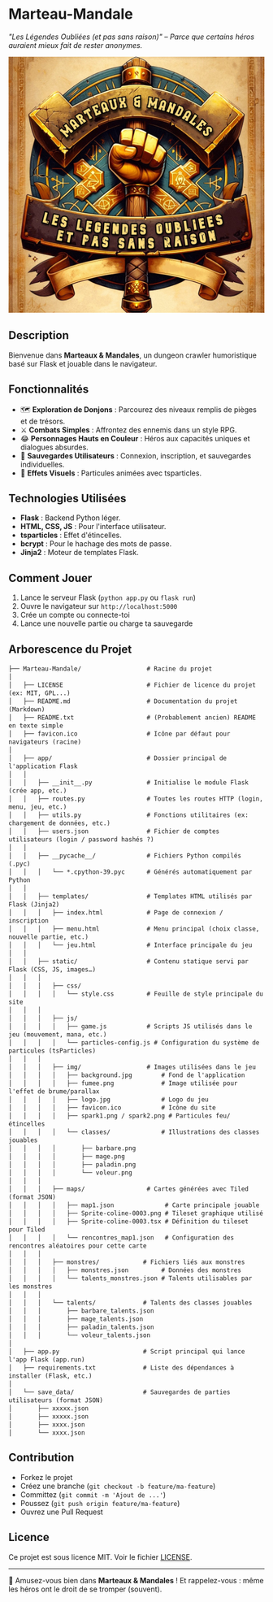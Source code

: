 # Marteau-Mandale
_"Les Légendes Oubliées (et pas sans raison)" – Parce que certains héros auraient mieux fait de rester anonymes._

![Logo du Jeu](app/static/img/logo.jpg)

## Description

Bienvenue dans **Marteaux & Mandales**, un dungeon crawler humoristique basé sur Flask et jouable dans le navigateur.

## Fonctionnalités

- 🗺️ **Exploration de Donjons** : Parcourez des niveaux remplis de pièges et de trésors.
- ⚔️ **Combats Simples** : Affrontez des ennemis dans un style RPG.
- 😂 **Personnages Hauts en Couleur** : Héros aux capacités uniques et dialogues absurdes.
- 💾 **Sauvegardes Utilisateurs** : Connexion, inscription, et sauvegardes individuelles.
- 🌟 **Effets Visuels** : Particules animées avec tsparticles.

## Technologies Utilisées

- **Flask** : Backend Python léger.
- **HTML, CSS, JS** : Pour l'interface utilisateur.
- **tsparticles** : Effet d'étincelles.
- **bcrypt** : Pour le hachage des mots de passe.
- **Jinja2** : Moteur de templates Flask.

## Comment Jouer

1. Lance le serveur Flask (`python app.py` ou `flask run`)
2. Ouvre le navigateur sur `http://localhost:5000`
3. Crée un compte ou connecte-toi
4. Lance une nouvelle partie ou charge ta sauvegarde

## Arborescence du Projet

```
├── Marteau-Mandale/                  # Racine du projet
│
│   ├── LICENSE                       # Fichier de licence du projet (ex: MIT, GPL...)
│   ├── README.md                     # Documentation du projet (Markdown)
│   ├── README.txt                    # (Probablement ancien) README en texte simple
│   ├── favicon.ico                   # Icône par défaut pour navigateurs (racine)
│
│   ├── app/                          # Dossier principal de l'application Flask
│   │
│   │   ├── __init__.py               # Initialise le module Flask (crée app, etc.)
│   │   ├── routes.py                 # Toutes les routes HTTP (login, menu, jeu, etc.)
│   │   ├── utils.py                  # Fonctions utilitaires (ex: chargement de données, etc.)
│   │   ├── users.json                # Fichier de comptes utilisateurs (login / password hashés ?)
│   │
│   │   ├── __pycache__/              # Fichiers Python compilés (.pyc)
│   │   │   └── *.cpython-39.pyc      # Générés automatiquement par Python
│   │
│   │   ├── templates/                # Templates HTML utilisés par Flask (Jinja2)
│   │   │   ├── index.html            # Page de connexion / inscription
│   │   │   ├── menu.html             # Menu principal (choix classe, nouvelle partie, etc.)
│   │   │   └── jeu.html              # Interface principale du jeu
│   │
│   │   ├── static/                   # Contenu statique servi par Flask (CSS, JS, images…)
│   │   │
│   │   │   ├── css/
│   │   │   │   └── style.css         # Feuille de style principale du site
│   │   │
│   │   │   ├── js/
│   │   │   │   ├── game.js           # Scripts JS utilisés dans le jeu (mouvement, mana, etc.)
│   │   │   │   └── particles-config.js # Configuration du système de particules (tsParticles)
│   │   │
│   │   │   ├── img/                  # Images utilisées dans le jeu
│   │   │   │   ├── background.jpg        # Fond de l'application
│   │   │   │   ├── fumee.png             # Image utilisée pour l'effet de brume/parallax
│   │   │   │   ├── logo.jpg              # Logo du jeu
│   │   │   │   ├── favicon.ico           # Icône du site
│   │   │   │   ├── spark1.png / spark2.png # Particules feu/étincelles
│   │   │   │   └── classes/              # Illustrations des classes jouables
│   │   │   │       ├── barbare.png
│   │   │   │       ├── mage.png
│   │   │   │       ├── paladin.png
│   │   │   │       └── voleur.png
│   │   │
│   │   │   ├── maps/                 # Cartes générées avec Tiled (format JSON)
│   │   │   │   ├── map1.json              # Carte principale jouable
│   │   │   │   ├── Sprite-coline-0003.png # Tileset graphique utilisé
│   │   │   │   ├── Sprite-coline-0003.tsx # Définition du tileset pour Tiled
│   │   │   │   └── rencontres_map1.json   # Configuration des rencontres aléatoires pour cette carte
│   │   │
│   │   │   ├── monstres/            # Fichiers liés aux monstres
│   │   │   │   ├── monstres.json         # Données des monstres
│   │   │   │   └── talents_monstres.json # Talents utilisables par les monstres
│   │   │
│   │   │   └── talents/             # Talents des classes jouables
│   │   │       ├── barbare_talents.json
│   │   │       ├── mage_talents.json
│   │   │       ├── paladin_talents.json
│   │   │       └── voleur_talents.json
│
│   ├── app.py                       # Script principal qui lance l'app Flask (app.run)
│   ├── requirements.txt             # Liste des dépendances à installer (Flask, etc.)
│
│   └── save_data/                   # Sauvegardes de parties utilisateurs (format JSON)
│       ├── xxxxx.json
│       ├── xxxxx.json
│       ├── xxxx.json
│       └── xxxx.json

```

## Contribution

- Forkez le projet
- Créez une branche (`git checkout -b feature/ma-feature`)
- Committez (`git commit -m 'Ajout de ...'`)
- Poussez (`git push origin feature/ma-feature`)
- Ouvrez une Pull Request

## Licence

Ce projet est sous licence MIT. Voir le fichier [LICENSE](LICENSE).

---

🎲 Amusez-vous bien dans **Marteaux & Mandales** ! Et rappelez-vous : même les héros ont le droit de se tromper (souvent).

